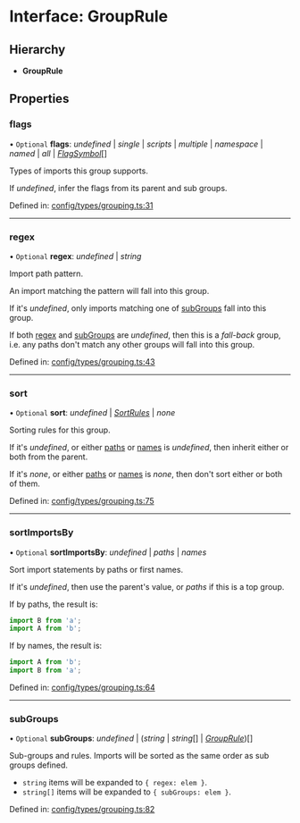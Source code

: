 # Interface: GroupRule

## Hierarchy

* **GroupRule**

## Properties

### flags

• `Optional` **flags**: *undefined* \| *single* \| *scripts* \| *multiple* \| *namespace* \| *named* \| *all* \| [*FlagSymbol*](../README.md#flagsymbol)[]

Types of imports this group supports.

If _undefined_, infer the flags from its parent and sub groups.

Defined in: [config/types/grouping.ts:31](https://github.com/daidodo/format-imports/blob/3e88cf9/src/lib/config/types/grouping.ts#L31)

___

### regex

• `Optional` **regex**: *undefined* \| *string*

Import path pattern.

An import matching the pattern will fall into this group.

If it's _undefined_, only imports matching one of [subGroups](#subGroups) fall into this group.

If both [regex](#regex) and [subGroups](#subGroups) are _undefined_, then this is a _fall-back_ group,
i.e. any paths don't match any other groups will fall into this group.

Defined in: [config/types/grouping.ts:43](https://github.com/daidodo/format-imports/blob/3e88cf9/src/lib/config/types/grouping.ts#L43)

___

### sort

• `Optional` **sort**: *undefined* \| [*SortRules*](sortrules.md) \| *none*

Sorting rules for this group.

If it's _undefined_, or either [paths](sortrules.md#paths) or [names](sortrules.md#names) is
_undefined_, then inherit either or both from the parent.

If it's _none_, or either [paths](sortrules.md#paths) or [names](sortrules.md#names) is
_none_, then don't sort either or both of them.

Defined in: [config/types/grouping.ts:75](https://github.com/daidodo/format-imports/blob/3e88cf9/src/lib/config/types/grouping.ts#L75)

___

### sortImportsBy

• `Optional` **sortImportsBy**: *undefined* \| *paths* \| *names*

Sort import statements by paths or first names.

If it's _undefined_, then use the parent's value, or _paths_ if this is a top group.

If by paths, the result is:

```ts
import B from 'a';
import A from 'b';
```

If by names, the result is:

```ts
import A from 'b';
import B from 'a';
```

Defined in: [config/types/grouping.ts:64](https://github.com/daidodo/format-imports/blob/3e88cf9/src/lib/config/types/grouping.ts#L64)

___

### subGroups

• `Optional` **subGroups**: *undefined* \| (*string* \| *string*[] \| [*GroupRule*](grouprule.md))[]

Sub-groups and rules. Imports will be sorted as the same order as sub groups defined.
- `string` items will be expanded to `{ regex: elem }`.
- `string[]` items will be expanded to `{ subGroups: elem }`.

Defined in: [config/types/grouping.ts:82](https://github.com/daidodo/format-imports/blob/3e88cf9/src/lib/config/types/grouping.ts#L82)
